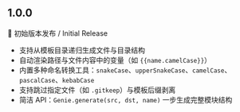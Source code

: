 ## 1.0.0

🎉 初始版本发布 / Initial Release

- 支持从模板目录递归生成文件与目录结构
- 自动渲染路径与文件内容中的变量（如 `{{name.camelCase}}`）
- 内置多种命名转换工具：`snakeCase`、`upperSnakeCase`、`camelCase`、`pascalCase`、`kebabCase`
- 支持跳过指定文件（如 `.gitkeep`）与模板后缀剥离
- 简洁 API：`Genie.generate(src, dst, name)` 一步生成完整模块结构
